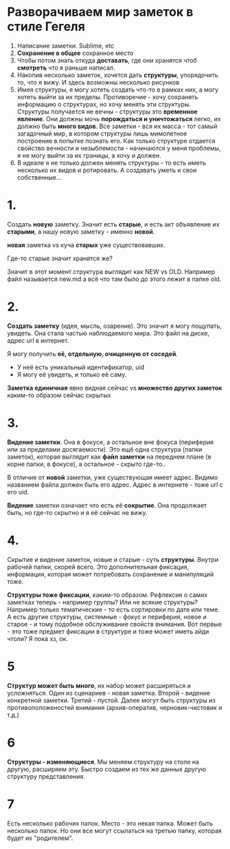 # Разворачиваем мир заметок в стиле Гегеля 

1. Написание заметки. Sublime, etc
2. **Сохранение в общее** сохранное место
3. Чтобы потом знать откуда **доставать**, где они хранятся чтоб **смотреть** что я раньше написал.
4. Накопив несколько заметок, хочется дать **структуры**, упорядочить то, что я вижу. И здесь возможны несколько рисунков
5. Имея структуры, я могу хотеть создать что-то в рамках них, а могу хотеть выйти за их пределы. Противоречие - хочу сохранять информацию о структурах, но хочу менять эти структуры. Структуры получается не вечны - структуры это **временное явление**. Они должны мочь **порождаться и уничтожаться** легко, их должно быть **много видов**. Все заметки - вся их масса - тот самый загадочный мир, в котором структуры лишь мимолетное построение в попытке познать его. Как только структуре отдается свойство вечности и незыблемости - начинаются у меня проблемы, я не могу выйти за их границы, а хочу и должен.
6. В идеале я не только должен менять структуры - то есть иметь несколько их видов и ротировать. А создавать уметь и свои собственные... 

# 1.

Создать **новую** заметку. Значит есть **старые**, и есть акт объявление их **старыми**, а нашу новую заметку - именно **новой**.

**новая** заметка vs куча **старых** уже существовавших.

Где-то старые значит хранятся же? 

Значит в этот момент структура выглядит как NEW vs OLD. Например файл называется new.md а всё что там было до этого лежит в папке old.

# 2.

**Создать заметку** (идея, мысль, озарение). Это значит я могу пощупать, увидеть. Она стала частью наблюдаемого мира. Это файл на диске, адрес url в интернет.

Я могу получить **её, отдельную, очищенную от соседей**. 
- У неё есть уникальный идентификатор, uid
- Я могу её увидеть, и только её саму.

**Заметка единичная** явно видная сейчас vs **множество других заметок** каким-то образом сейчас скрытых

# 3.

**Видение заметки**. Она в фокусе, а остальное вне фокуса (периферия или за пределами досягаемости). Это ещё одна структура (папки заметок), которая выглядит как **файл заметки** на переднем плане (в корне папки, в фокусе), а остальное - скрыто где-то..

В отличие от **новой** заметки, уже существующая имеет адрес. Видимо названием файла должен быть его адрес. Адрес в интернете - тоже url с его uid.

**Видение** заметки означает что есть её **сокрытие**. Она продолжает быть, но где-то скрытно и я её сейчас не вижу.

# 4.

Скрытие и видение заметок, новые и старые - суть **структуры**. Внутри рабочей папки, скорей всего. Это дополнительная фиксация, информация, которая может потребовать сохранение и манипуляций тоже.

**Структуры тоже фиксации**, каким-то образом. Рефлексия о самих заметках теперь - например группы? Или не всякие структуры? Например только тематические - то есть сортировки по дате или теме. А есть другие структуры, системные - фокус и периферия, новое и старое - и тому подобное обслуживание свойств внимания. Вот первые - это тоже предмет фиксации в структуре и тоже может иметь айди чтоли? Я пока хз, ок.

# 5

**Структур может быть много**, их набор может расширяться и усложняться. Один из сценариев - новая заметка. Второй - видение конкретной заметки. Третий - пустой. Далее могут быть структуры из противоположеностей внимания (архив-оператив, черновик-чистовик и т.д.) 

# 6

**Структуры - изменяющиеся**. Мы меняем структуру на столе на другую, расширяем эту. Быстро создаем из тех же данных другую структуру представления.

# 7

Есть несколько рабочих папок. Место - это некая папка. Может быть несколько папок. Но они все могут ссылаться на третью папку, которая будет их "родителем". 

